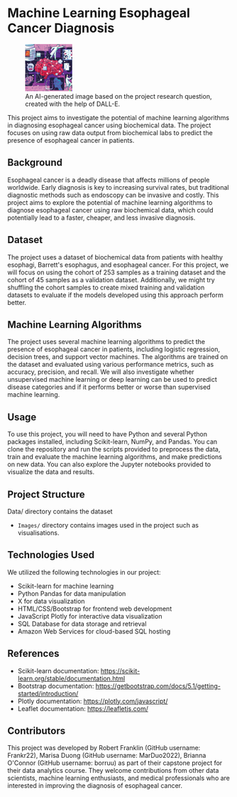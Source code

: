 # Machine Learning Esophageal Cancer Diagnosis

<figure>
  <img src="Images/ai-generated-image-dalle.png" alt="DALL-E AI image" width="25%">
  <figcaption>An AI-generated image based on the project research question, created with the help of DALL-E.</figcaption>
</figure>


This project aims to investigate the potential of machine learning algorithms in diagnosing esophageal cancer using biochemical data. The project focuses on using raw data output from biochemical labs to predict the presence of esophageal cancer in patients.

## Background
Esophageal cancer is a deadly disease that affects millions of people worldwide. Early diagnosis is key to increasing survival rates, but traditional diagnostic methods such as endoscopy can be invasive and costly. This project aims to explore the potential of machine learning algorithms to diagnose esophageal cancer using raw biochemical data, which could potentially lead to a faster, cheaper, and less invasive diagnosis.

## Dataset
The project uses a dataset of biochemical data from patients with healthy esophagi, Barrett's esophagus, and esophageal cancer. For this project, we will focus on using the cohort of 253 samples as a training dataset and the cohort of 45 samples as a validation dataset. Additionally, we might try shuffling the cohort samples to create mixed training and validation datasets to evaluate if the models developed using this approach perform better.

## Machine Learning Algorithms
The project uses several machine learning algorithms to predict the presence of esophageal cancer in patients, including logistic regression, decision trees, and support vector machines. The algorithms are trained on the dataset and evaluated using various performance metrics, such as accuracy, precision, and recall. We will also investigate whether unsupervised machine learning or deep learning can be used to predict disease categories and if it performs better or worse than supervised machine learning.

## Usage
To use this project, you will need to have Python and several Python packages installed, including Scikit-learn, NumPy, and Pandas. You can clone the repository and run the scripts provided to preprocess the data, train and evaluate the machine learning algorithms, and make predictions on new data. You can also explore the Jupyter notebooks provided to visualize the data and results.

## Project Structure
Data/ directory contains the dataset
- `Images/` directory contains images used in the project such as visualisations.

## Technologies Used
We utilized the following technologies in our project:

- Scikit-learn for machine learning
- Python Pandas for data manipulation
- X for data visualization
- HTML/CSS/Bootstrap for frontend web development
- JavaScript Plotly for interactive data visualization
- SQL Database for data storage and retrieval
- Amazon Web Services for cloud-based SQL hosting

## References
- Scikit-learn documentation: https://scikit-learn.org/stable/documentation.html
- Bootstrap documentation: https://getbootstrap.com/docs/5.1/getting-started/introduction/
- Plotly documentation: https://plotly.com/javascript/
- Leaflet documentation: https://leafletjs.com/

## Contributors
This project was developed by Robert Franklin (GitHub username: Frankr22), Marisa Duong (GitHub username: MarDuo2022), Brianna O'Connor (GitHub username: borruu) as part of their capstone project for their data analytics course. They welcome contributions from other data scientists, machine learning enthusiasts, and medical professionals who are interested in improving the diagnosis of esophageal cancer.
